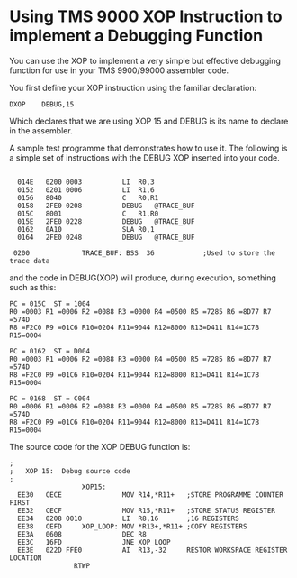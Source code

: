 # Using TMS 9000 XOP Instruction to implement a Debugging Function
You can use the XOP to implement a very simple but effective debugging function for use in your TMS 9900/99000 assembler code.

You first define your XOP instruction using the familiar declaration:

```
DXOP	DEBUG,15
```
Which declares that we are using XOP 15 and DEBUG is its name to declare in the assembler.

A sample test programme that demonstrates how to use it.   The following is a simple set of instructions
with the DEBUG XOP inserted into your code.

```
	 
  014E   0200 0003      	LI	R0,3
  0152   0201 0006      	LI	R1,6
  0156   8040           	C	R0,R1
  0158   2FE0 0208      	DEBUG	@TRACE_BUF
  015C   8001           	C	R1,R0
  015E   2FE0 0228      	DEBUG	@TRACE_BUF
  0162   0A10           	SLA	R0,1
  0164   2FE0 0248      	DEBUG	@TRACE_BUF

 0200             TRACE_BUF: BSS  36			;Used to store the trace data

```

and the code in DEBUG(XOP) will produce, during execution, something such as this:

```
PC = 015C  ST = 1004
R0 =0003 R1 =0006 R2 =0088 R3 =0000 R4 =0500 R5 =7285 R6 =8D77 R7 =574D
R8 =F2C0 R9 =01C6 R10=0204 R11=9044 R12=8000 R13=D411 R14=1C7B R15=0004

PC = 0162  ST = D004
R0 =0003 R1 =0006 R2 =0088 R3 =0000 R4 =0500 R5 =7285 R6 =8D77 R7 =574D
R8 =F2C0 R9 =01C6 R10=0204 R11=9044 R12=8000 R13=D411 R14=1C7B R15=0004

PC = 0168  ST = C004
R0 =0006 R1 =0006 R2 =0088 R3 =0000 R4 =0500 R5 =7285 R6 =8D77 R7 =574D
R8 =F2C0 R9 =01C6 R10=0204 R11=9044 R12=8000 R13=D411 R14=1C7B R15=0004
```

The source code for the XOP DEBUG function is:

```
;
; 	XOP 15:  Debug source code
;
                  XOP15:      
  EE30   CECE           	MOV	R14,*R11+	;STORE PROGRAMME COUNTER FIRST
  EE32   CECF           	MOV	R15,*R11+	;STORE STATUS REGISTER
  EE34   0208 0010      	LI	R8,16		;16 REGISTERS
  EE38   CEFD     XOP_LOOP:	MOV	*R13+,*R11+	;COPY REGISTERS
  EE3A   0608           	DEC	R8
  EE3C   16FD           	JNE	XOP_LOOP
  EE3E   022D FFE0      	AI	R13,-32		RESTOR WORKSPACE REGISTER LOCATION
				RTWP

```

